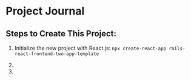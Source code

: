 # Project Journal

## Steps to Create This Project:

1. Initialize the new project with React.js:
   `npx create-react-app rails-react-frontend-two-app-template`

2.

3. 
